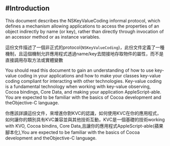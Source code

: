 #Introduction
---

This document describes the NSKeyValueCoding informal protocol, which defines a mechanism allowing applications to access the properties of an object indirectly by name (or key), rather than directly through invocation of an accessor method or as instance variables.

這份文件描述了一個非正式的protocol(`NSKeyValueCoding`)，此份文件定義了一種機制，且這個機制允許應用程式透過name/key去間接地存取物件的屬性，而不是直接調用存取方法或實體變數

You should read this document to gain an understanding of how to use key-value coding in your applications and how to make your classes key-value coding compliant for interacting with other technologies. Key-value coding is a fundamental technology when working with key-value observing, Cocoa bindings, Core Data, and making your application AppleScript-able. You are expected to be familiar with the basics of Cocoa development and theObjective-C language.

你應該詳讀這份文件，來增進你對KVC的認識，如何使用KVC在你的應用程式，如何讓你的類別具有KVC兼容並與其他技術互動，KVC是一個基礎的技術working with KVO, Cocoa bindins, Core Data,且讓你的應用程式AppleScript-able(蘋果腳本化),You are expected to be familiar with the basics of Cocoa development and theObjective-C language.
